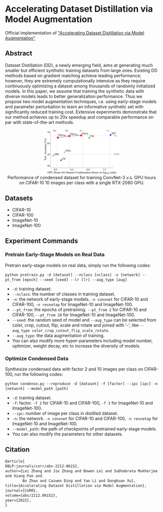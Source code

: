 # Accelerating Dataset Distillation via Model Augmentation

Official implementation of  ["Accelerating Dataset Distillation via Model Augmentation"](https://arxiv.org/abs/2212.06152)

## Abstract

Dataset Distillation (DD), a newly emerging field, aims at generating much smaller but efficient synthetic training datasets from large ones. Existing DD methods based on gradient matching achieve leading performance; however, they are extremely computationally intensive as they require continuously optimizing a dataset among thousands of randomly initialized models. In this paper, we assume that training the synthetic data with diverse models leads to better generalization performance. Thus we propose two model augmentation techniques, i.e. using early-stage models and parameter perturbation to learn an informative synthetic set with significantly reduced training cost. Extensive experiments demonstrate that our method achieves up to 20x speedup and comparable performance on par with state-of-the-art methods.

<div align=center><center><img src="figs/intro_log.png" align="middle" width="50%"></center></div>

<div align=center><center>Performance of condensed dataset for training ConvNet-3 v.s. GPU hours on CIFAR-10 10 images per class with a single RTX-2080 GPU.</center></div>

## Datasets

- CIFAR-10
- CIFAR-100
- ImageNet-10
- ImageNet-100

## Experiment Commands

### Pretrain Early-Stage Models on Real Data

Pretrain early-stage models on real data, simply run the following codes:

```
python pretrain.py -d [dataset] --nclass [nclass] -n [network] --pt_from [epoch] --seed [seed] --lr [lr] --aug_type [aug]
```

- ```-d```: training dataset.
- ```--nclass```: the number of classes in training dataset.
- ```-n```: the network of early-stage models. ```-n convnet``` for CIFAR-10 and CIFAR-100, ```-n resnetap``` for ImageNet-10 and ImageNet-100.
- ```--pt_from```: the epochs of pretraining. ```--pt_from 2``` for CIFAR-10 and CIFAR-100, ```--pt_from 10``` for ImageNet-10 and ImageNet-100.
- ```--seed```: the random seed of model and ```--aug_type``` can be selected from color, crop, cutout, flip, scale and rotate and joined with '-', like ```--aug_type color_crop_cutout_flip_scale_rotate```.
- ```--aug_type```: the data augmentation of training.
- You can also modify more hyper-parameters including model number, optimizer, weight decay, etc to increase the diversity of models.

### Optimize Condensed Data

Synthesize condensed data with factor 2 and 10 images per class on CIFAR-100, run the following codes:

```
python condense.py --reproduce -d [dataset] -f [factor] --ipc [ipc] -n [network] --model_path [path] 
```

- ```-d```: training dataset.
- ```-f```: factor. ```-f 2``` for CIFAR-10 and CIFAR-100, ```-f 3``` for ImageNet-10 and ImageNet-100.
- ```--ipc```: number of image per class in distilled dataset.
- ```-n```: the network. ```-n convnet``` for CIFAR-10 and CIFAR-100, ```-n resnetap``` for ImageNet-10 and ImageNet-100.
- ```--model_path```: the path of checkpoints of pretrained early-stage models.
- You can also modify the parameters for other datasets.

[comment]: <> (In ImageNet-100, we can use the following codes:)

[comment]: <> (```)

[comment]: <> (python condense_mp.py --reproduce  -d imagenet --nclass 100 --pt_from 5 -f [factor] --ipc [image/class] --nclass_sub 20 --phase [0,1,2,3,4] --model_num 5)

[comment]: <> (```)

## Citation
```
@article{
DBLP:journals/corr/abs-2212-06152,
author={Lei Zhang and Jie Zhang and Bowen Lei and Subhabrata Mukherjee and Xiang Pan and
        Bo Zhao and Caiwen Ding and Yao Li and Dongkuan Xu},
title={Accelerating Dataset Distillation via Model Augmentation},
journal={CoRR},
volume={abs/2212.06152},
year={2022},
}
```